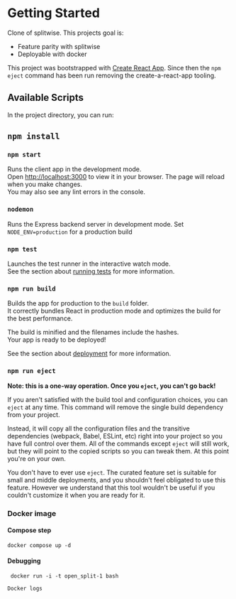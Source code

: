 # Getting Started 

Clone of splitwise. This projects goal is:

* Feature parity with splitwise
* Deployable with docker

This project was bootstrapped with [Create React App](https://github.com/facebook/create-react-app).
Since then the ``npm eject`` command has been run removing the create-a-react-app tooling. 

## Available Scripts

In the project directory, you can run:

## `npm install`

### `npm start`

Runs the client app in the development mode.\
Open [http://localhost:3000](http://localhost:3000) to view it in your browser.
The page will reload when you make changes.\
You may also see any lint errors in the console.

### `nodemon`

Runs the Express backend server in development mode. Set ``NODE_ENV=production`` for a production build

### `npm test`

Launches the test runner in the interactive watch mode.\
See the section about [running tests](https://facebook.github.io/create-react-app/docs/running-tests) for more information.

### `npm run build`

Builds the app for production to the `build` folder.\
It correctly bundles React in production mode and optimizes the build for the best performance.

The build is minified and the filenames include the hashes.\
Your app is ready to be deployed!

See the section about [deployment](https://facebook.github.io/create-react-app/docs/deployment) for more information.

### `npm run eject`

**Note: this is a one-way operation. Once you `eject`, you can't go back!**

If you aren't satisfied with the build tool and configuration choices, you can `eject` at any time. This command will remove the single build dependency from your project.

Instead, it will copy all the configuration files and the transitive dependencies (webpack, Babel, ESLint, etc) right into your project so you have full control over them. All of the commands except `eject` will still work, but they will point to the copied scripts so you can tweak them. At this point you're on your own.

You don't have to ever use `eject`. The curated feature set is suitable for small and middle deployments, and you shouldn't feel obligated to use this feature. However we understand that this tool wouldn't be useful if you couldn't customize it when you are ready for it.


### Docker image

#### Compose step

``docker compose up -d``

#### Debugging 

`` docker run -i -t open_split-1 bash``

``Docker logs``